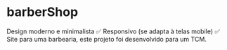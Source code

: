 # barberShop
Design moderno e minimalista ✅
Responsivo (se adapta à telas mobile) ✅
Site para uma barbearia, este projeto foi desenvolvido para um TCM.
